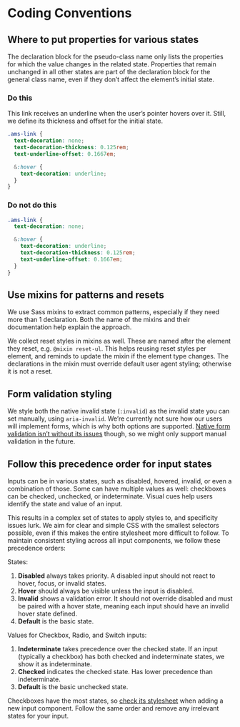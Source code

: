 # Coding Conventions

## Where to put properties for various states

The declaration block for the pseudo-class name only lists the properties for which the value changes in the related state.
Properties that remain unchanged in all other states are part of the declaration block for the general class name, even if they don’t affect the element’s initial state.

### Do this

This link receives an underline when the user’s pointer hovers over it.
Still, we define its thickness and offset for the initial state.

```css
.ams-link {
  text-decoration: none;
  text-decoration-thickness: 0.125rem;
  text-underline-offset: 0.1667em;

  &:hover {
    text-decoration: underline;
  }
}
```

### Do not do this

```css
.ams-link {
  text-decoration: none;

  &:hover {
    text-decoration: underline;
    text-decoration-thickness: 0.125rem;
    text-underline-offset: 0.1667em;
  }
}
```

## Use mixins for patterns and resets

We use Sass mixins to extract common patterns, especially if they need more than 1 declaration.
Both the name of the mixins and their documentation help explain the approach.

We collect reset styles in mixins as well.
These are named after the element they reset, e.g. `@mixin reset-ul`.
This helps reusing reset styles per element, and reminds to update the mixin if the element type changes.
The declarations in the mixin must override default user agent styling; otherwise it is not a reset.

## Form validation styling

We style both the native invalid state (`:invalid`) as the invalid state you can set manually, using `aria-invalid`.
We’re currently not sure how our users will implement forms, which is why both options are supported.
[Native form validation isn’t without its issues](https://adrianroselli.com/2019/02/avoid-default-field-validation.html) though, so we might only support manual validation in the future.

## Follow this precedence order for input states

Inputs can be in various states, such as disabled, hovered, invalid, or even a combination of those.
Some can have multiple values as well: checkboxes can be checked, unchecked, or indeterminate.
Visual cues help users identify the state and value of an input.

This results in a complex set of states to apply styles to, and specificity issues lurk.
We aim for clear and simple CSS with the smallest selectors possible, even if this makes the entire stylesheet more difficult to follow.
To maintain consistent styling across all input components, we follow these precedence orders:

States:

1. **Disabled** always takes priority. A disabled input should not react to hover, focus, or invalid states.
2. **Hover** should always be visible unless the input is disabled.
3. **Invalid** shows a validation error. It should not override disabled and must be paired with a hover state, meaning each input should have an invalid hover state defined.
4. **Default** is the basic state.

Values for Checkbox, Radio, and Switch inputs:

1. **Indeterminate** takes precedence over the checked state. If an input (typically a checkbox) has both checked and indeterminate states, we show it as indeterminate.
2. **Checked** indicates the checked state. Has lower precedence than indeterminate.
3. **Default** is the basic unchecked state.

Checkboxes have the most states, so [check its stylesheet](https://github.com/Amsterdam/design-system/blob/develop/packages/css/src/components/checkbox/checkbox.scss) when adding a new input component.
Follow the same order and remove any irrelevant states for your input.
